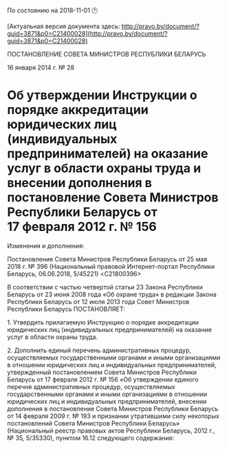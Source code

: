 По состоянию на 2018-11-01 &#x1F550;

[Актуальная версия документа здесь: http://pravo.by/document/?guid=3871&p0=C21400028](http://pravo.by/document/?guid=3871&p0=C21400028)

<p>ПОСТАНОВЛЕНИЕ СОВЕТА МИНИСТРОВ РЕСПУБЛИКИ БЕЛАРУСЬ</p>
<p>16 января 2014 г. № 28</p>
<h1>Об утверждении Инструкции о порядке аккредитации юридических лиц (индивидуальных предпринимателей) на оказание услуг в области охраны труда и внесении дополнения в постановление Совета Министров Республики Беларусь от 17 февраля 2012 г. № 156</h1>
<p>Изменения и дополнения:</p>
<p>Постановление Совета Министров Республики Беларусь от 25 мая 2018 г. № 396 (Национальный правовой Интернет-портал Республики Беларусь, 06.06.2018, 5/45221) &lt;C21800396&gt;</p>
<p></p>
<p>В соответствии с частью четвертой статьи 23 Закона Республики Беларусь от 23 июня 2008 года «Об охране труда» в редакции Закона Республики Беларусь от 12 июля 2013 года Совет Министров Республики Беларусь ПОСТАНОВЛЯЕТ:</p>
<p>1. Утвердить прилагаемую Инструкцию о порядке аккредитации юридических лиц (индивидуальных предпринимателей) на оказание услуг в области охраны труда.</p>
<p>2. Дополнить единый перечень административных процедур, осуществляемых государственными органами и иными организациями в отношении юридических лиц и индивидуальных предпринимателей, утвержденный постановлением Совета Министров Республики Беларусь от 17 февраля 2012 г. № 156 «Об утверждении единого перечня административных процедур, осуществляемых государственными органами и иными организациями в отношении юридических лиц и индивидуальных предпринимателей, внесении дополнения в постановление Совета Министров Республики Беларусь от 14 февраля 2009 г. № 193 и признании утратившими силу некоторых постановлений Совета Министров Республики Беларусь» (Национальный реестр правовых актов Республики Беларусь, 2012 г., № 35, 5/35330), пунктом 16.12 следующего содержания:</p>
<p></p>
